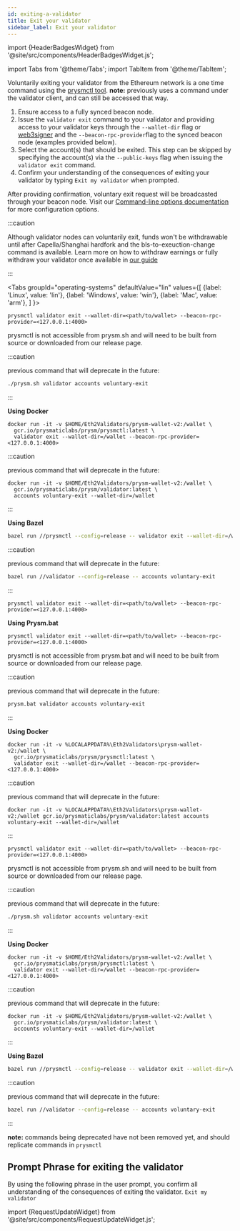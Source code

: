 ```yaml
---
id: exiting-a-validator
title: Exit your validator
sidebar_label: Exit your validator
---
```


import {HeaderBadgesWidget} from '@site/src/components/HeaderBadgesWidget.js';

<HeaderBadgesWidget  commaDelimitedContributors="James" lastVerifiedDateString="February 3rd, 2023" lastVerifiedVersionString="v3.2.0"/>

import Tabs from '@theme/Tabs';
import TabItem from '@theme/TabItem';

Voluntarily exiting your validator from the Ethereum network is a one time command using the [prysmctl tool](../prysm-usage/prysmctl.md). **note:** previously uses a command under the validator client, and can still be accessed that way.

 1. Ensure access to a fully synced beacon node. 
 1. Issue the `validator exit` command to your validator and providing access to your validator keys through the `--wallet-dir` flag or [web3signer](web3signer.md) and the `--beacon-rpc-provider`flag to the synced beacon node (examples provided below).
 2. Select the account(s) that should be exited. This step can be skipped by specifying the account(s) via the `--public-keys` flag when issuing the `validator exit` command.
 3. Confirm your understanding of the consequences of exiting your validator by typing `Exit my validator` when prompted.

After providing confirmation, voluntary exit request will be broadcasted through your beacon node. Visit our [Command-line options documentation](../prysm-usage/parameters.md) for more configuration options.

:::caution 

Although validator nodes can voluntarily exit, funds won't be withdrawable until after Capella/Shanghai hardfork and the bls-to-exeuction-change command is available. Learn more on how to withdraw earnings or fully withdraw your validator once available in [our guide](withdraw-validator.md)

:::

<Tabs
  groupId="operating-systems"
  defaultValue="lin"
  values={[
    {label: 'Linux', value: 'lin'},
    {label: 'Windows', value: 'win'},
    {label: 'Mac', value: 'arm'},
  ]
}>
<TabItem value="lin">

```
prysmctl validator exit --wallet-dir=<path/to/wallet> --beacon-rpc-provider=<127.0.0.1:4000> 
```
prysmctl is not accessible from prysm.sh and will need to be built from source or downloaded from our release page.

:::caution

previous command  that will deprecate in the future:

```bash
./prysm.sh validator accounts voluntary-exit
```

:::

**Using Docker**

```text
docker run -it -v $HOME/Eth2Validators/prysm-wallet-v2:/wallet \
  gcr.io/prysmaticlabs/prysm/prysmctl:latest \
  validator exit --wallet-dir=/wallet --beacon-rpc-provider=<127.0.0.1:4000> 
```

:::caution

previous command that will deprecate in the future:

```text
docker run -it -v $HOME/Eth2Validators/prysm-wallet-v2:/wallet \
  gcr.io/prysmaticlabs/prysm/validator:latest \
  accounts voluntary-exit --wallet-dir=/wallet
```

:::

**Using Bazel**

```bash
bazel run //prysmctl --config=release -- validator exit --wallet-dir=/wallet --beacon-rpc-provider=<127.0.0.1:4000> 
```
:::caution

previous command that will deprecate in the future:

```bash
bazel run //validator --config=release -- accounts voluntary-exit
```

:::

</TabItem>
<TabItem value="win">

```
prysmctl validator exit --wallet-dir=<path/to/wallet> --beacon-rpc-provider=<127.0.0.1:4000>
```

**Using Prysm.bat**

```
prysmctl validator exit --wallet-dir=<path/to/wallet> --beacon-rpc-provider=<127.0.0.1:4000> 
```
prysmctl is not accessible from prysm.bat and will need to be built from source or downloaded from our release page.

:::caution

previous command that will deprecate in the future:

```bash
prysm.bat validator accounts voluntary-exit
```

:::

**Using Docker**

```text
docker run -it -v %LOCALAPPDATA%\Eth2Validators\prysm-wallet-v2:/wallet \
  gcr.io/prysmaticlabs/prysm/prysmctl:latest \
  validator exit --wallet-dir=/wallet --beacon-rpc-provider=<127.0.0.1:4000> 
```

:::caution

previous command that will deprecate in the future:
```text
docker run -it -v %LOCALAPPDATA%\Eth2Validators\prysm-wallet-v2:/wallet gcr.io/prysmaticlabs/prysm/validator:latest accounts voluntary-exit --wallet-dir=/wallet
```
:::

</TabItem>
<TabItem value="arm">

```
prysmctl validator exit --wallet-dir=<path/to/wallet> --beacon-rpc-provider=<127.0.0.1:4000> 
```
prysmctl is not accessible from prysm.sh and will need to be built from source or downloaded from our release page.

:::caution

previous command  that will deprecate in the future:

```bash
./prysm.sh validator accounts voluntary-exit
```

:::

**Using Docker**

```text
docker run -it -v $HOME/Eth2Validators/prysm-wallet-v2:/wallet \
  gcr.io/prysmaticlabs/prysm/prysmctl:latest \
  validator exit --wallet-dir=/wallet --beacon-rpc-provider=<127.0.0.1:4000> 
```

:::caution

previous command that will deprecate in the future:

```text
docker run -it -v $HOME/Eth2Validators/prysm-wallet-v2:/wallet \
  gcr.io/prysmaticlabs/prysm/validator:latest \
  accounts voluntary-exit --wallet-dir=/wallet
```

:::

**Using Bazel**

```bash
bazel run //prysmctl --config=release -- validator exit --wallet-dir=/wallet --beacon-rpc-provider=<127.0.0.1:4000> 
```
:::caution

previous command that will deprecate in the future:

```bash
bazel run //validator --config=release -- accounts voluntary-exit
```

:::

</TabItem>
</Tabs>

**note:** commands being deprecated have not been removed yet, and should replicate commands in `prysmctl` 

## Prompt Phrase for exiting the validator
By using the following phrase in the user prompt, you confirm all understanding of the consequences of exiting the validator.
`Exit my validator`

import {RequestUpdateWidget} from '@site/src/components/RequestUpdateWidget.js';

<RequestUpdateWidget />